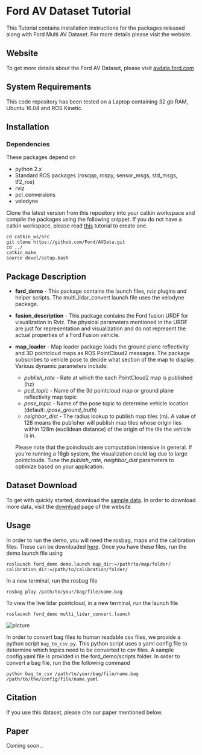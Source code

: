 # Ford AV Dataset Tutorial
This Tutorial contains installation instructions for the packages released along with Ford Multi AV Dataset. For more details please visit the website.

## Website

To get more details about the Ford AV Dataset, please visit [avdata.ford.com](https://avdata.ford.com/)

## System Requirements

This code repository has been tested on a Laptop containing 32 gb RAM, Ubuntu 16.04 and ROS Kinetic.

## Installation

### Dependencies

These packages depend on
* python 2.x
* Standard ROS packages (roscpp, rospy, sensor_msgs, std_msgs, tf2_ros)
* rviz
* pcl_conversions
* velodyne

Clone the latest version from this repository into your catkin workspace and compile the packages using the following snippet. If you do not have a catkin workspace, please read [this](http://wiki.ros.org/catkin/Tutorials/create_a_workspace "Catkin tutorial") tutorial to create one.

```
cd catkin_ws/src
git clone https://github.com/Ford/AVData.git
cd ../
catkin_make
source devel/setup.bash
```

## Package Description

* **ford_demo** - This package contains the launch files, rviz plugins and helper scripts. The multi_lidar_convert launch file uses the velodyne package.
* **fusion_description** - This package contains the Ford fusion URDF for visualization in Rviz. The physical parameters mentioned in the URDF are just for representation and visualization and do not represent the actual properties of a Ford Fusion vehicle.
* **map_loader** - Map loader package loads the ground plane reflectivity and 3D pointcloud maps as ROS PointCloud2 messages. The package subscribes to vehicle pose to decide what section of the map to display. Various dynamic parameters include:
  * *publish_rate* - Rate at which the each PointCloud2 map is published (hz)
  * *pcd_topic* - Name of the 3d pointcloud map or ground plane reflectivity map topic
  * *pose_topic* -  Name of the pose topic to determine vehicle location (default: */pose_ground_truth*)
  * *neighbor_dist* - The radius lookup to publish map tiles (m). A value of 128 means the publisher will publish map tiles whose origin lies within 128m (euclidean distance) of the origin of the tile the vehicle is in.

  Please note that the poinclouds are computation intensive in general. If you're running a 16gb system, the visualization could lag due to large pointclouds. Tune the  *publish_rate, neighbor_dist* parameters to optimize based on your application.

## Dataset Download

To get with quickly started, download the [sample data](https://ford-multi-av-seasonal.s3-us-west-2.amazonaws.com/Sample-Data.tar.gz "SampleData").
In order to download more data, visit the [download](https://avdata.ford.com/downloads/default.aspx "Downloads") page of the website

## Usage

In order to run the demo, you will need the rosbag, maps and the calibration files. These can be downloaded [here](https://avdata.ford.com/downloads/default.aspx). Once you have these files, run the demo launch file using

```
roslaunch ford_demo demo.launch map_dir:=/path/to/map/folder/ calibration_dir:=/path/to/calibration/folder/
```

In a new terminal, run the rosbag file

```
rosbag play /path/to/your/bag/file/name.bag
```

To view the live lidar pointcloud, in a new terminal, run the launch file

```
roslaunch ford_demo multi_lidar_convert.launch
```

![picture](https://github.com/Ford/AVData/blob/master/ford_demo/doc/rviz.gif "rviz_gif")

In order to convert bag files to human readable csv files, we provide a python script ```bag_to_csv.py```. This python script uses a yaml config file to determine which topics need to be converted to csv files. A sample config.yaml file is provided in the ford_demo/scripts folder. In order to convert a bag file, run the the following command

```
python bag_to_csv /path/to/your/bag/file/name.bag /path/to/the/config/file/name.yaml
```

## Citation

If you use this dataset, please cite our paper mentioned below.

## Paper

Coming soon...
